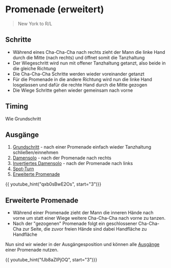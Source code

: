 
# Promenade (erweitert)

> New York to R/L

## Schritte

- Während eines Cha-Cha-Cha nach rechts zieht der Mann die linke Hand durch die Mitte (nach rechts) und öffnet somit die Tanzhaltung
- Der Wiegeschritt wird nun mit offener Tanzhaltung getanzt, also beide in die gleiche Richtung
- Die Cha-Cha-Cha Schritte werden wieder voreinander getanzt
- Für die Promenade in die andere Richtung wird nun die linke Hand losgelassen und dafür die rechte Hand durch die Mitte gezogen
- Die Wiege Schritte gehen wieder gemeinsam nach vorne

## Timing

Wie Grundschritt

## Ausgänge

1.  [Grundschritt](Grundschritt.md) - nach einer Promenade einfach wieder Tanzhaltung schließen/einnehmen
2.  [Damensolo](Damensolo.md) - nach der Promenade nach rechts
3.  [Invertiertes Damensolo](Damensolo.md#invertiertes-damensolo) - nach der Promenade nach links
4.  [Spot-Turn](Spot-Turn.md)
5.  [Erweiterte Promenade](#erweiterte-promenade)

{{ youtube_hint("qxb0sBwE2Os", start="3")}}

## Erweiterte Promenade

- Während einer Promenade zieht der Mann die inneren Hände nach vorne um statt einer Wiege weitere Cha-Cha-Cha nach vorne zu tanzen.
- Nach der "gezogenen" Promenade folgt ein geschlossener Cha-Cha-Cha zur Seite, die zuvor freien Hände sind dabei Handfläche zu Handfläche

Nun sind wir wieder in der Ausgängesposition und können alle [Ausgänge](#ausgänge) einer Promenade nutzen.

{{ youtube_hint("fJb8aZIPjOQ", start="3")}}

